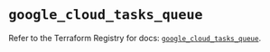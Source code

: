# `google_cloud_tasks_queue`

Refer to the Terraform Registry for docs: [`google_cloud_tasks_queue`](https://registry.terraform.io/providers/hashicorp/google/5.15.0/docs/resources/cloud_tasks_queue).
